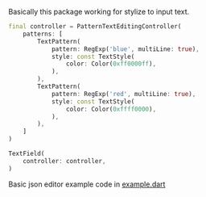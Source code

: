 
Basically this package working for stylize to input text.

```dart
final controller = PatternTextEditingController(
    patterns: [
        TextPattern(
            pattern: RegExp('blue', multiLine: true),
            style: const TextStyle(
                color: Color(0xff0000ff),
            ),
        ),
        TextPattern(
            pattern: RegExp('red', multiLine: true),
            style: const TextStyle(
                color: Color(0xffff0000),
            ),
        ),
    ]
)

TextField(
    controller: controller,
)
```

Basic json editor example code in [example.dart](https://github.com/GeceGibi/pattern_text_editing_controller/blob/main/example/main.dart)
